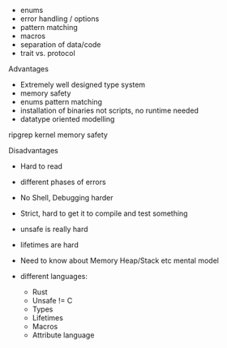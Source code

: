 - enums
- error handling / options
- pattern matching
- macros
- separation of data/code
- trait vs. protocol

Advantages
- Extremely well designed type system
- memory safety
- enums pattern matching
- installation of binaries not scripts, no runtime needed
- datatype oriented modelling

ripgrep
kernel memory safety

Disadvantages
- Hard to read
- different phases of errors
- No Shell, Debugging harder
- Strict, hard to get it to compile and test something
- unsafe is really hard
- lifetimes are hard
- Need to know about Memory Heap/Stack etc mental model

- different languages:
  - Rust
  - Unsafe != C
  - Types
  - Lifetimes
  - Macros
  - Attribute language

